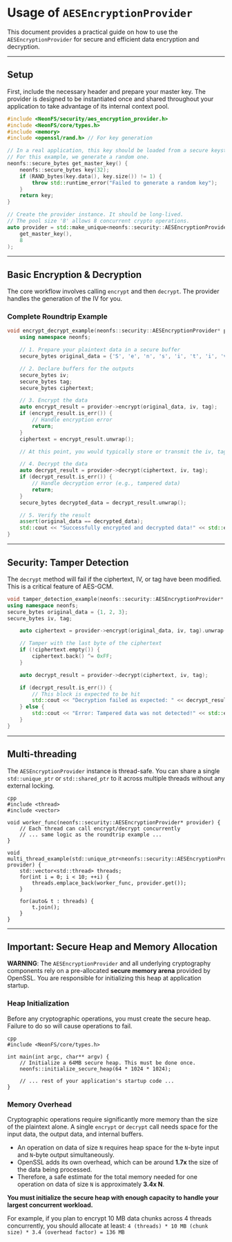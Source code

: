 # Usage of `AESEncryptionProvider`

This document provides a practical guide on how to use the `AESEncryptionProvider` for secure and efficient data encryption and decryption.

---

## Setup

First, include the necessary header and prepare your master key. The provider is designed to be instantiated once and shared throughout your application to take advantage of its internal context pool.
```cpp
#include <NeonFS/security/aes_encryption_provider.h>
#include <NeonFS/core/types.h>
#include <memory>
#include <openssl/rand.h> // For key generation

// In a real application, this key should be loaded from a secure keystore.
// For this example, we generate a random one.
neonfs::secure_bytes get_master_key() {
    neonfs::secure_bytes key(32);
    if (RAND_bytes(key.data(), key.size()) != 1) {
        throw std::runtime_error("Failed to generate a random key");
    }
    return key;
}

// Create the provider instance. It should be long-lived.
// The pool size '8' allows 8 concurrent crypto operations.
auto provider = std::make_unique<neonfs::security::AESEncryptionProvider>(
    get_master_key(),
    8
);
```
---

## Basic Encryption & Decryption

The core workflow involves calling `encrypt` and then `decrypt`. The provider handles the generation of the IV for you.

### Complete Roundtrip Example
```cpp
void encrypt_decrypt_example(neonfs::security::AESEncryptionProvider* provider) {
    using namespace neonfs;

    // 1. Prepare your plaintext data in a secure buffer
    secure_bytes original_data = {'S', 'e', 'n', 's', 'i', 't', 'i', 'v', 'e', ' ', 'I', 'n', 'f', 'o'};

    // 2. Declare buffers for the outputs
    secure_bytes iv;
    secure_bytes tag;
    secure_bytes ciphertext;

    // 3. Encrypt the data
    auto encrypt_result = provider->encrypt(original_data, iv, tag);
    if (encrypt_result.is_err()) {
        // Handle encryption error
        return;
    }
    ciphertext = encrypt_result.unwrap();

    // At this point, you would typically store or transmit the iv, tag, and ciphertext.

    // 4. Decrypt the data
    auto decrypt_result = provider->decrypt(ciphertext, iv, tag);
    if (decrypt_result.is_err()) {
        // Handle decryption error (e.g., tampered data)
        return;
    }
    secure_bytes decrypted_data = decrypt_result.unwrap();

    // 5. Verify the result
    assert(original_data == decrypted_data);
    std::cout << "Successfully encrypted and decrypted data!" << std::endl;
}
```
---

## Security: Tamper Detection

The `decrypt` method will fail if the ciphertext, IV, or tag have been modified. This is a critical feature of AES-GCM.
```cpp
void tamper_detection_example(neonfs::security::AESEncryptionProvider* provider) {
using namespace neonfs;
secure_bytes original_data = {1, 2, 3};
secure_bytes iv, tag;

    auto ciphertext = provider->encrypt(original_data, iv, tag).unwrap();

    // Tamper with the last byte of the ciphertext
    if (!ciphertext.empty()) {
        ciphertext.back() ^= 0xFF; 
    }

    auto decrypt_result = provider->decrypt(ciphertext, iv, tag);

    if (decrypt_result.is_err()) {
        // This block is expected to be hit
        std::cout << "Decryption failed as expected: " << decrypt_result.unwrap_err().message << std::endl;
    } else {
        std::cout << "Error: Tampered data was not detected!" << std::endl;
    }
}
```
---

## Multi-threading

The `AESEncryptionProvider` instance is thread-safe. You can share a single `std::unique_ptr` or `std::shared_ptr` to it across multiple threads without any external locking.
```
cpp
#include <thread>
#include <vector>

void worker_func(neonfs::security::AESEncryptionProvider* provider) {
    // Each thread can call encrypt/decrypt concurrently
    // ... same logic as the roundtrip example ...
}

void multi_thread_example(std::unique_ptr<neonfs::security::AESEncryptionProvider>& provider) {
    std::vector<std::thread> threads;
    for(int i = 0; i < 10; ++i) {
        threads.emplace_back(worker_func, provider.get());
    }

    for(auto& t : threads) {
        t.join();
    }
}
```
---

## Important: Secure Heap and Memory Allocation

**WARNING**: The `AESEncryptionProvider` and all underlying cryptography components rely on a pre-allocated **secure memory arena** provided by OpenSSL. You are responsible for initializing this heap at application startup.

### Heap Initialization
Before any cryptographic operations, you must create the secure heap. Failure to do so will cause operations to fail.
```
cpp
#include <NeonFS/core/types.h>

int main(int argc, char** argv) {
    // Initialize a 64MB secure heap. This must be done once.
    neonfs::initialize_secure_heap(64 * 1024 * 1024);

    // ... rest of your application's startup code ...
}
```

### Memory Overhead
Cryptographic operations require significantly more memory than the size of the plaintext alone. A single `encrypt` or `decrypt` call needs space for the input data, the output data, and internal buffers.

*   An operation on data of size `N` requires heap space for the `N`-byte input and `N`-byte output simultaneously.
*   OpenSSL adds its own overhead, which can be around **1.7x** the size of the data being processed.
*   Therefore, a safe estimate for the total memory needed for one operation on data of size `N` is approximately **3.4x N**.

**You must initialize the secure heap with enough capacity to handle your largest concurrent workload.**

For example, if you plan to encrypt 10 MB data chunks across 4 threads concurrently, you should allocate at least:
`4 (threads) * 10 MB (chunk size) * 3.4 (overhead factor) = 136 MB`